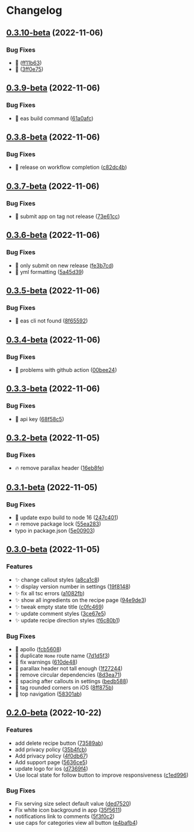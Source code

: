 # Changelog

## [0.3.10-beta](https://github.com/ed-jones/green-eggs-mobile/compare/v0.3.9-beta...v0.3.10-beta) (2022-11-06)


### Bug Fixes

* :bug: ([ff11b63](https://github.com/ed-jones/green-eggs-mobile/commit/ff11b63cd8d85b58cddf4e4aacf716a83df0025c))
* :bug: ([3ff0e75](https://github.com/ed-jones/green-eggs-mobile/commit/3ff0e756899266c5a3958584e150232512e901ec))

## [0.3.9-beta](https://github.com/ed-jones/green-eggs-mobile/compare/v0.3.8-beta...v0.3.9-beta) (2022-11-06)


### Bug Fixes

* :bug: eas build command ([61a0afc](https://github.com/ed-jones/green-eggs-mobile/commit/61a0afced1bcb5d90d04b4f24745087ce2dc3457))

## [0.3.8-beta](https://github.com/ed-jones/green-eggs-mobile/compare/v0.3.7-beta...v0.3.8-beta) (2022-11-06)


### Bug Fixes

* :bug: release on workflow completion ([c82dc4b](https://github.com/ed-jones/green-eggs-mobile/commit/c82dc4bc3d604353e21ce34bf2ac25b457e498b7))

## [0.3.7-beta](https://github.com/ed-jones/green-eggs-mobile/compare/v0.3.6-beta...v0.3.7-beta) (2022-11-06)


### Bug Fixes

* :bug: submit app on tag not release ([73e61cc](https://github.com/ed-jones/green-eggs-mobile/commit/73e61ccfb55dd67f8a12300edb8126aff71dea06))

## [0.3.6-beta](https://github.com/ed-jones/green-eggs-mobile/compare/v0.3.5-beta...v0.3.6-beta) (2022-11-06)


### Bug Fixes

* :bug: only submit on new release ([fe3b7cd](https://github.com/ed-jones/green-eggs-mobile/commit/fe3b7cdf5d6df4747688c46b5333866a644856be))
* :bug: yml formatting ([5a45d39](https://github.com/ed-jones/green-eggs-mobile/commit/5a45d396768c8bfbfdee4da7edf6bc6614e82873))

## [0.3.5-beta](https://github.com/ed-jones/green-eggs-mobile/compare/v0.3.4-beta...v0.3.5-beta) (2022-11-06)


### Bug Fixes

* :bug: eas cli not found ([8f65592](https://github.com/ed-jones/green-eggs-mobile/commit/8f6559259a8af237bef4e693bd1dd7d643e41f95))

## [0.3.4-beta](https://github.com/ed-jones/green-eggs-mobile/compare/v0.3.3-beta...v0.3.4-beta) (2022-11-06)


### Bug Fixes

* :bug: problems with github action ([00bee24](https://github.com/ed-jones/green-eggs-mobile/commit/00bee24f26858ea21a2baca9a84c66069f4661da))

## [0.3.3-beta](https://github.com/ed-jones/green-eggs-mobile/compare/v0.3.2-beta...v0.3.3-beta) (2022-11-06)


### Bug Fixes

* :bug: api key ([68f58c5](https://github.com/ed-jones/green-eggs-mobile/commit/68f58c57967766c857d790e874a8e347e4fc4ffa))

## [0.3.2-beta](https://github.com/ed-jones/green-eggs-mobile/compare/v0.3.1-beta...v0.3.2-beta) (2022-11-05)


### Bug Fixes

* :fire: remove parallax header ([16eb8fe](https://github.com/ed-jones/green-eggs-mobile/commit/16eb8fedb19a4ad716d12e99f782b3abdfb8a8dd))

## [0.3.1-beta](https://github.com/ed-jones/green-eggs-mobile/compare/v0.3.0-beta...v0.3.1-beta) (2022-11-05)


### Bug Fixes

* :bug: update expo build to node 16 ([247c401](https://github.com/ed-jones/green-eggs-mobile/commit/247c40112ddc7024bcf7b60926812f6aafe30e97))
* :fire: remove package lock ([55ea283](https://github.com/ed-jones/green-eggs-mobile/commit/55ea2838bef2aa7812b07b6aa4c2a9618fb1754f))
* typo in package.json ([5e00903](https://github.com/ed-jones/green-eggs-mobile/commit/5e009036672584682a31425acdc24b6b4e25a016))

## [0.3.0-beta](https://github.com/ed-jones/green-eggs-mobile/compare/v0.2.0-beta...v0.3.0-beta) (2022-11-05)


### Features

* :sparkles: change callout styles ([a8ca1c8](https://github.com/ed-jones/green-eggs-mobile/commit/a8ca1c8541fc12f9e17075891b8589507adf4c82))
* :sparkles: display version number in settings ([19f8148](https://github.com/ed-jones/green-eggs-mobile/commit/19f8148c1197b0cd37e291b34d4dcd81f8998531))
* :sparkles: fix all tsc errors ([a1082fb](https://github.com/ed-jones/green-eggs-mobile/commit/a1082fb12d56e6fe09c8b4960c90b579acac27f5))
* :sparkles: show all ingredients on the recipe page ([94e9de3](https://github.com/ed-jones/green-eggs-mobile/commit/94e9de306804fbc27c8b9e3117d18bd3e5cabebe))
* :sparkles: tweak empty state title ([c0fc469](https://github.com/ed-jones/green-eggs-mobile/commit/c0fc469360b21e689b30bd52623eed4162811c44))
* :sparkles: update comment styles ([3ce67e5](https://github.com/ed-jones/green-eggs-mobile/commit/3ce67e5d7a631278ce833a47538406a0d05b6401))
* :sparkles: update recipe direction styles ([f6c80b1](https://github.com/ed-jones/green-eggs-mobile/commit/f6c80b172ef92233228a3d98d43a229b0b2416c0))


### Bug Fixes

* :bug: apollo ([fcb5608](https://github.com/ed-jones/green-eggs-mobile/commit/fcb560842b3392f1b502fdf0cb13cf14979f7e22))
* :bug: duplicate `Home` route name ([7d1d5f3](https://github.com/ed-jones/green-eggs-mobile/commit/7d1d5f3e0a74bcf98df454c4ac5f4b370a269277))
* :bug: fix warnings ([610de48](https://github.com/ed-jones/green-eggs-mobile/commit/610de4888cb3d0d6bf280b6c139c5b59a87aa707))
* :bug: parallax header not tall enough ([1f27244](https://github.com/ed-jones/green-eggs-mobile/commit/1f27244017ebb043a4840804b3cf9489c0ab5ab6))
* :bug: remove circular dependencies ([8d3ea71](https://github.com/ed-jones/green-eggs-mobile/commit/8d3ea7129a4bf99b55a177daf5b23516192fdee6))
* :bug: spacing after callouts in settings ([bedb588](https://github.com/ed-jones/green-eggs-mobile/commit/bedb588648fc68a6bd5de5af0dfdff625258044c))
* :bug: tag rounded corners on iOS ([8ff875b](https://github.com/ed-jones/green-eggs-mobile/commit/8ff875bb64c88b3b7552bde58467867b152b63a7))
* :bug: top navigation ([58301ab](https://github.com/ed-jones/green-eggs-mobile/commit/58301ab9132681b65b42aac9a92460b0a754209b))

## [0.2.0-beta](https://github.com/ed-jones/green-eggs-mobile/compare/v0.1.0-beta...v0.2.0-beta) (2022-10-22)


### Features

* add delete recipe button ([73589ab](https://github.com/ed-jones/green-eggs-mobile/commit/73589ab4dd9b8c4294239419db5e478a6ea0fd82))
* add privacy policy ([35b4fcb](https://github.com/ed-jones/green-eggs-mobile/commit/35b4fcba13848098c781c566f822e83fde12db67))
* Add privacy policy ([4f0db67](https://github.com/ed-jones/green-eggs-mobile/commit/4f0db674a9d7a077db0d8b07bb8f079044fc76b7))
* Add support page ([5636ce5](https://github.com/ed-jones/green-eggs-mobile/commit/5636ce514ea1653f85c07ddf373a618953f4effd))
* update logo for ios ([d7369f4](https://github.com/ed-jones/green-eggs-mobile/commit/d7369f46e26ad018118f60f99f24c33a3e92aa1b))
* Use local state for follow button to improve responsiveness ([c1ed996](https://github.com/ed-jones/green-eggs-mobile/commit/c1ed996ba5059c2118561ab5e6d83427231c9cf1))


### Bug Fixes

* Fix serving size select default value ([ded7520](https://github.com/ed-jones/green-eggs-mobile/commit/ded7520378b3e273e700bf47c9d42a8b1a049330))
* Fix white icon background in app ([35f5611](https://github.com/ed-jones/green-eggs-mobile/commit/35f5611ef7192e24441019a27cc69cd8c7c8e7e6))
* notifications link to comments ([5f3f0c2](https://github.com/ed-jones/green-eggs-mobile/commit/5f3f0c22186159b3c96b5ae8537ae2b7486af2e7))
* use caps for categories view all button ([e4bafb4](https://github.com/ed-jones/green-eggs-mobile/commit/e4bafb423228339ddd013b8c3efbb3f4d0f2d20e))
